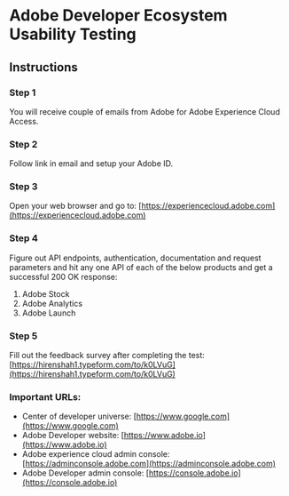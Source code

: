 # Adobe Developer Ecosystem Usability Testing

## Instructions

### Step 1
You will receive couple of emails from Adobe for Adobe Experience Cloud Access.

### Step 2
Follow link in email and setup your Adobe ID.

### Step 3
Open your web browser and go to: [https://experiencecloud.adobe.com](https://experiencecloud.adobe.com)

### Step 4
Figure out API endpoints, authentication, documentation and request parameters and hit any one API of each of the below products and get a successful 200 OK response:
1.  Adobe Stock
2.  Adobe Analytics
3.  Adobe Launch


### Step 5
Fill out the feedback survey after completing the test: [https://hirenshah1.typeform.com/to/k0LVuG](https://hirenshah1.typeform.com/to/k0LVuG)

### Important URLs:

*   Center of developer universe: [https://www.google.com](https://www.google.com)
*   Adobe Developer website: [https://www.adobe.io](https://www.adobe.io)
*   Adobe experience cloud admin console: [https://adminconsole.adobe.com](https://adminconsole.adobe.com)
*   Adobe Developer admin console: [https://console.adobe.io](https://console.adobe.io)


